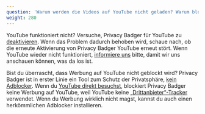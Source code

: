 ```yaml
---
question: 'Warum werden die Videos auf YouTube nicht geladen? Warum blockiert Privacy Badger keine Werbung auf YouTube?'
weight: 280
---
```


YouTube funktioniert nicht? Versuche, Privacy Badger für YouTube zu [deaktivieren](#I-found-a-bug%21-What-do-I-do-now). Wenn das Problem dadurch behoben wird, schaue nach, ob die erneute Aktivierung von Privacy Badger YouTube erneut stört. Wenn YouTube wieder nicht funktioniert, [informiere uns](#I-found-a-bug%21-What-do-I-do-now) bitte, damit wir uns anschauen können, was da los ist.

Bist du überrascht, dass Werbung auf YouTube nicht geblockt wird? Privacy Badger ist in erster Linie ein Tool zum Schutz der Privatsphäre, [kein Adblocker](#Why-doesn%27t-Privacy-Badger-block-all-ads). Wenn du [YouTube direkt besuchst](#What-about-tracking-by-the-sites-I-actively-visit%2c-like-NYTimes.com-or-Facebook.com), blockiert Privacy Badger keine Werbung auf YouTube, weil YouTube keine [„Drittanbieter“-Tracker](#What-is-a-third-party-tracker) verwendet. Wenn du Werbung wirklich nicht magst, kannst du auch einen herkömmlichen Adblocker installieren.
